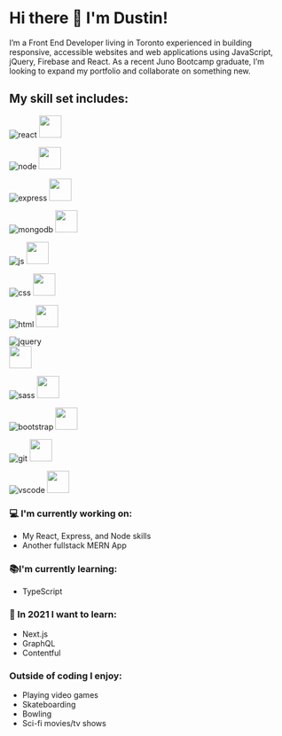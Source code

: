 # Hi there 👋 I'm Dustin!

I’m a Front End Developer living in Toronto experienced in building responsive, accessible websites and web applications using JavaScript, jQuery, Firebase and React. As a recent Juno Bootcamp graduate, I’m looking to expand my portfolio and collaborate on something new.

## My skill set includes:

![react](./assets/react-original.svg)
<img src="https://raw.githubusercontent.com/dustin100/dustin100/master/assests/react-original.svg" height="auto" width="40">

![node](/assets/nodejs-original.svg)
<img src="https://raw.githubusercontent.com/dustin100/dustin100/master/assests/nodejs-original.svg" height="auto" width="40">

![express](/assets/express-original.svg)
<img src="https://raw.githubusercontent.com/dustin100/dustin100/master/assests/react-original.svg" height="auto" width="40">

![mongodb](/assets/mongodb-original.svg)
<img src="https://raw.githubusercontent.com/dustin100/dustin100/master/assests/react-original.svg" height="auto" width="40">

![js](./assets/javascript-plain.svg)
<img src="https://raw.githubusercontent.com/dustin100/dustin100/b0ce54ec8abd97e1724df155ff1f251b246a2ea2/assests/javascript-plain.svg" height="auto" width="40">

![css](./assets/css3-original.svg)
<img src="https://raw.githubusercontent.com/dustin100/dustin100/master/assests/react-original.svg" height="auto" width="40">

![html](./assets/html5-original.svg)
<img src="https://raw.githubusercontent.com/dustin100/dustin100/master/assests/react-original.svg" height="auto" width="40">

![jquery](./assets/jquery-plain.svg)  
<img src="https://raw.githubusercontent.com/dustin100/dustin100/master/assests/react-original.svg" height="auto" width="40">

![sass](/assets/sass-original.svg)
<img src="https://raw.githubusercontent.com/dustin100/dustin100/master/assests/react-original.svg" height="auto" width="40">

![bootstrap](/assets/bootstrap-plain.svg)
<img src="https://raw.githubusercontent.com/dustin100/dustin100/master/assests/react-original.svg" height="auto" width="40">

![git](/assets/git-original.svg)
<img src="https://raw.githubusercontent.com/dustin100/dustin100/master/assests/react-original.svg" height="auto" width="40">

![vscode](/assets/visualstudio-plain.svg)
<img src="https://raw.githubusercontent.com/dustin100/dustin100/master/assests/react-original.svg" height="auto" width="40">

### :computer: I'm currently working on:

- My React, Express, and Node skills
- Another fullstack MERN App

### :books:I'm currently learning:

- TypeScript

### :thinking: In 2021 I want to learn:

- Next.js
- GraphQL
- Contentful

### Outside of coding I enjoy:

- Playing video games
- Skateboarding
- Bowling
- Sci-fi movies/tv shows
